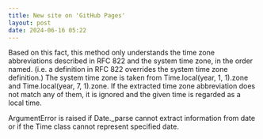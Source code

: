 ```yaml
---
title: New site on 'GitHub Pages'
layout: post
date: 2024-06-16 05:22
---
```

Based on this fact, this method only understands the time zone abbreviations described in RFC 822 and the system time zone, in the order named. (i.e. a definition in RFC 822 overrides the system time zone definition.) The system time zone is taken from Time.local(year, 1, 1).zone and Time.local(year, 7, 1).zone. If the extracted time zone abbreviation does not match any of them, it is ignored and the given time is regarded as a local time.

ArgumentError is raised if Date._parse cannot extract information from date or if the Time class cannot represent specified date.

